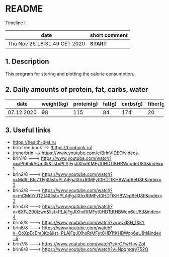 #  **README**

   Timeline :

|            date                |         short comment                               | 
| -------------------------------|-----------------------------------------------------|
|  Thu Nov 26 18:31:49 CET 2020  |        **START**                                    |


## 1. Description

   This program for storing and plotting the calorie consumption.

## 2. Daily amounts of protein, fat, carbs, water
   |     date     | weight(kg) | protein(g) | fat(g) | carbs(g) | fiber(g) | water(l) |
   | -------------|------------|------------|--------|----------|----------|----------|
   |  07.12.2020  |     98     |     115    |   84   |   174    |    20    |   1.8    |

## 3. Useful links
   * https://health-diet.ru
   * brin free book --> (https://brinbook.ru)
   * trenerbrin --> https://www.youtube.com/c/BrinVIDEO/videos
   * brin1/8 ---> https://www.youtube.com/watch?v=xPh95kAQm3k&list=PLAjFgJlXhxRtMFyt0HDTtKHBWcp6eU8tI&index=1
   * brin2/8 ---> https://www.youtube.com/watch?v=Md6LBts7TFg&list=PLAjFgJlXhxRtMFyt0HDTtKHBWcp6eU8tI&index=2
   * brin3/8 ---> https://www.youtube.com/watch?v=mCMnYrJTZt4&list=PLAjFgJlXhxRtMFyt0HDTtKHBWcp6eU8tI&index=3
   * brin4/8 ---> https://www.youtube.com/watch?v=6XPJ290lzwo&list=PLAjFgJlXhxRtMFyt0HDTtKHBWcp6eU8tI&index=4
   * brin5/8 ---> https://www.youtube.com/watch?v=uQxI8H_lXkY
   * brin6/8 ---> https://www.youtube.com/watch?v=QoXpEcEm3Ko&list=PLAjFgJlXhxRtMFyt0HDTtKHBWcp6eU8tI&index=5
   * brin7/8 ---> https://www.youtube.com/watch?v=rOFwH-wjZoI
   * brin8/8 ---> https://www.youtube.com/watch?v=Npqmqry752Q
